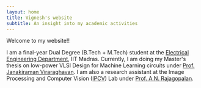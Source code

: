 ```yaml
---
layout: home
title: Vignesh's website
subtitle: An insight into my academic activities
---
```


Welcome to my website!!  

I am a final-year Dual Degree (B.Tech + M.Tech) student at the [Electrical Engineering Department](http://www.ee.iitm.ac.in/), IIT Madras. Currently, I am doing my Master's thesis on low-power VLSI Design for Machine Learning circuits under [Prof. Janakiraman Viraraghavan](http://www.ee.iitm.ac.in/janakiraman/). I am also a  research assistant at the Image Processing and Computer Vision ([IPCV](http://www.ee.iitm.ac.in/ipcvlab/)) Lab under [Prof. A.N. Rajagopalan](http://www.ee.iitm.ac.in/~raju/).
